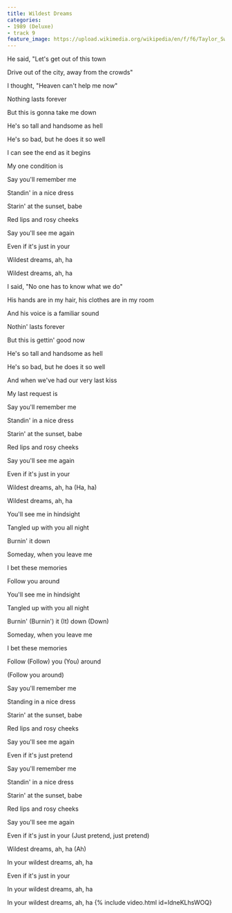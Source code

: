 ```yaml
---
title: Wildest Dreams
categories:
- 1989 (Deluxe)
- track 9
feature_image: https://upload.wikimedia.org/wikipedia/en/f/f6/Taylor_Swift_-_1989.png
--- 
```

He said, "Let's get out of this town

Drive out of the city, away from the crowds"

I thought, "Heaven can't help me now"

Nothing lasts forever

But this is gonna take me down

He's so tall and handsome as hell

He's so bad, but he does it so well

I can see the end as it begins

My one condition is

Say you'll remember me

Standin' in a nice dress

Starin' at the sunset, babe

Red lips and rosy cheeks

Say you'll see me again

Even if it's just in your

Wildest dreams, ah, ha

Wildest dreams, ah, ha

I said, "No one has to know what we do"

His hands are in my hair, his clothes are in my room

And his voice is a familiar sound

Nothin' lasts forever

But this is gettin' good now

He's so tall and handsome as hell

He's so bad, but he does it so well

And when we've had our very last kiss

My last request is

Say you'll remember me

Standin' in a nice dress

Starin' at the sunset, babe

Red lips and rosy cheeks

Say you'll see me again

Even if it's just in your

Wildest dreams, ah, ha (Ha, ha)

Wildest dreams, ah, ha

You'll see me in hindsight

Tangled up with you all night

Burnin' it down

Someday, when you leave me

I bet these memories

Follow you around

You'll see me in hindsight

Tangled up with you all night

Burnin' (Burnin') it (It) down (Down)

Someday, when you leave me

I bet these memories

Follow (Follow) you (You) around

(Follow you around)

Say you'll remember me

Standing in a nice dress

Starin' at the sunset, babe

Red lips and rosy cheeks

Say you'll see me again

Even if it's just pretend

Say you'll remember me

Standin' in a nice dress

Starin' at the sunset, babe

Red lips and rosy cheeks

Say you'll see me again

Even if it's just in your (Just pretend, just pretend)

Wildest dreams, ah, ha (Ah)

In your wildest dreams, ah, ha

Even if it's just in your

In your wildest dreams, ah, ha

In your wildest dreams, ah, ha
{% include video.html id=IdneKLhsWOQ}